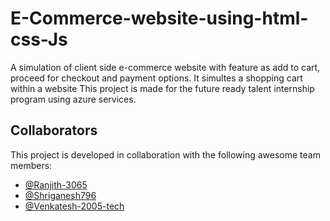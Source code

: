 # E-Commerce-website-using-html-css-Js
  A simulation of client side e-commerce website with feature as add to cart, proceed for checkout and payment options. It simultes a shopping cart within a website
This project is made for the future ready talent internship program using azure services.
## Collaborators

This project is developed in collaboration with the following awesome team members:

- [@Ranjith-3065](https://github.com/Ranjith-3065) 
- [@Shriganesh796](https://github.com/Shriganesh796)
- [@Venkatesh-2005-tech](https://github.com/Venkatesh-2005-tech) 
